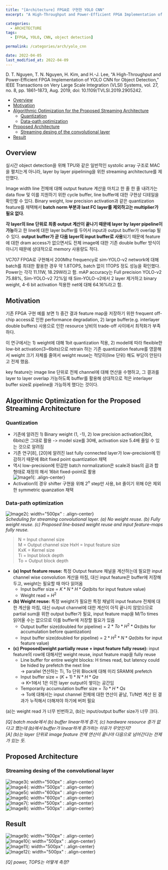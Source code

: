 ```yaml
---
title: "[Architecture] FPGA로 구현한 YOLO CNN"
excerpt: "A High-Throughput and Power-Efficient FPGA Implementation of YOLO CNN for Object Detection"

categories:
  - ARCHITECTURE
tags:
  - [FPGA, YOLO, CNN, object detection]

permalink: /categories/arch/yolo_cnn

date: 2022-04-05
last_modified_at: 2022-04-09
---
```

D. T. Nguyen, T. N. Nguyen, H. Kim, and H.-J. Lee, “A High-Throughput and Power-Efficient FPGA Implementation of YOLO CNN for Object Detection,” IEEE Transactions on Very Large Scale Integration (VLSI) Systems, vol. 27, no. 8, pp. 1861–1873, Aug. 2019, doi: 10.1109/TVLSI.2019.2905242.

- [Overview](#overview)
- [Motivation](#motivation)
- [Algorithmic Optimization for the Proposed Streaming Architecture](#algorithmic-optimization-for-the-proposed-streaming-architecture)
  - [Quantization](#quantization)
  - [Data-path optimization](#data-path-optimization)
- [Proposed Architecture](#proposed-architecture)
  - [Streaming desing of the convolutional layer](#streaming-desing-of-the-convolutional-layer)
- [Result](#result)

## Overview
실시간 object detection을 위해 TPU와 같은 일반적인 systolic array 구조로 MAC을 펼치는게 아니라, layer by layer pipelining을 위한 streaming architecture를 제안했다.

Image width line 전체에 대해 output feature 계산을 마치고 한 줄 한 줄 내려가는 data flow 및 이를 지원하기 위한 cycle buffer, line buffer에 대한 구현상 디테일을 확인할 수 있다.
Binary weight, low precision activation과 같은 quantization feature를 채택해서 **batch norm 부분과 last FC layer를 제외하고는 multiplier가 필요 없다**.

**각 layer의 line 단위로 최종 output 계산이 끝나기 때문에 layer by layer pipeline이 가능**하고 한 line에 대한 layer buffer를 두어서 input과 output buffer가 overlap 될 수 있다.
**output buffer가 곧 다음 layer의 input buffer로 사용**되기 때문에 feature에 대한 dram access가 없으면서도 전체 image에 대한 기존 double buffer 방식이 아니기 때문에 상대적으로 memory 사용량도 적다.

VC707 FPGA로 구현해서 200Mhz frequency로  sim-YOLO-v2 network에 대해 batch를 최대한 활용한 경우 약 1.8TOPS, batch 없이 1TOPS 정도 성능을 확인했다. Power는 각각 11.11W, 18.29W라고 함.
mAP accuracy는 Full precision YOLO-v2 75.88%, Sim-YOLO-v2 72%일 때 Sim-YOLO-v2에서 2 layer 제거하고 binary weight, 4-6 bit activation 적용한 net에 대해 64.16%라고 함.

## Motivation
기존 FPGA 구현 예를 보면 1) 중간 결과 feature map을 저장하기 위한 frequent off-chip access로 인한 performance degradation, 2) large buffer(e.g. interlayer double buffers) 사용으로 인한 resource 낭비의 trade-off 사이에서 최적화가 부족하다.

이 연구에서는 1) weight에 대해 1bit quantization 적용, 2) model에 따라 flexible한 low-bit activation(3~6bits)으로 retrain 하는 기존 quantization feature를 영끌해서 weight 크기 자체를 줄여서 weight reuse는 적당히(line 단위) 해도 부담이 안된다고 전제 했음.

key feature는 image line 단위로 전체 channel에 대해 연산을 수행하고, 그 결과를 layer to layer overlap 가능하도록 buffer를 활용해 상대적으로 적은 interlayer buffer size로 pipeline을 가능하게 했다는 것이다.

## Algorithmic Optimization for the Proposed Streaming Architecture
### Quantization
- 기존에 알려진 1) Binary weight (1, -1), 2) low precision activation(3bit, 6bits)은 그대로 활용 -> model size를 30배, activation size 5.4배 줄일 수 있는 것으로 알려짐
- 기존 연구[8], [20]에 알려진 last fully connected layer가 low-precision에 민감하기 때문에 8bit fixed point quantization 채택
- 역시 low-precision에 민감한 batch normalization은 scale과 bias의 곱과 합 형태로 재정의 해서 16bit fixed-point로 활용  
![Image1](/assets/images/yolo_cnn_vlsi_2019/duythanh-image-1.jpg){: .align-center}  
- Activation의 경우 shifter 구현을 위해 $2^n$ step만 사용, bit 줄이기 위해 0은 제외한 symmetric quanzation 채택

### Data-path optimization
![Image2](/assets/images/yolo_cnn_vlsi_2019/duythanh-image-2.png){: width="500px" : .align-center}  
*Scheduling for streaming convolutional layer. (a) No weight reuse. (b) Fully weight reuse. (c) Proposed line-based weight reuse and input feature-maps fully reuse.*  
> N = Input channel size  
> M = Output channel size
> HxH = Input feature size  
> KxK = Kernel size  
> Ti = Input block depth  
> To = Output block depth  

- **(a) Input feature reuse:** 특정 Output feature 채널을 계산하는데 필요한 input channel wise convolution 계산을 마침, 대신 input feature은 buffer에 저장해 두고, weight는 필요할 때 마다 읽어옴
  * Input buffer size = $K * N * H * Qa$(bits for input feature value)
  * Weight read = $H^2$
- **(b) Weight reuse:** 특정 weight가 필요한 특정 채널의 input feature 전체에 대한 계산을 마침, 대신 output channel에 대한 계산이 아직 끝나지 않았으므로 partial sum을 위한 output buffer가 필요, input feature map을 M/To times 읽어올 수는 없으므로 이를 buffer에 저장할 필요가 있음
  * Output buffer size(doubled for pipeline) = $2 * To * H^2 * Qs$(bits for accumulation before quantization)
  * Input buffer size(doubled for pipeline) = $2 * H^2 * N * Qa$(bits for input feature value)
- **(c) Proposed(weight partially reuse + input feature fully reuse):** input feature의 row에 대해서만 weight reuse, input feature map을 fully reuse
  * Line buffer for entire weight blocks: H times read, but latency could be hided by prefetch the next line  
  -> parallel 연산하는 Ti, To 단위 Block에 대해 미리 SRAM에 prefetch
  * Input buffer size = $(K+1) * N * H * Qa$  
  -> K+1에서 1은 이전 layer output이 쌓이는 공간임
  * Temporarily accumulation buffer size = $To * H * Qs$  
  -> To에 대해서는 input channel 전체에 대한 연산이 끝남, Ti/N번 계산 된 결과가 누적해서 더해져야 하기에 버퍼 필요

(a)는 weight read 가 너무 빈번하고, (b)는 input/output buffer size가 너무 크다.

_[Q] batch mode에서 (b) buffer linear하게 증가, (c) hardware resource 증가 없다고 했는데 (b)에서 buffer가 linear하게 증가하는 이유가 무엇인지?_  
_[A] (b)는 layer 단위로 image feature 전체 연산이 끝나야 다음으로 넘어간다는 전제가 있는 듯._

## Proposed Architecture
### Streaming desing of the convolutional layer
![Image3](/assets/images/yolo_cnn_vlsi_2019/duythanh-image-3.png){: width="500px" : .align-center}  
![Image4](/assets/images/yolo_cnn_vlsi_2019/duythanh-image-4.png){: width="500px" : .align-center}  
![Image5](/assets/images/yolo_cnn_vlsi_2019/duythanh-image-5.jpg){: width="600px" : .align-center}  
![Image6](/assets/images/yolo_cnn_vlsi_2019/duythanh-image-6.jpg){: width="600px" : .align-center}  
![Image7](/assets/images/yolo_cnn_vlsi_2019/duythanh-image-7.png){: width="500px" : .align-center}  
![Image8](/assets/images/yolo_cnn_vlsi_2019/duythanh-image-8.png){: width="500px" : .align-center}  

## Result
![Image9](/assets/images/yolo_cnn_vlsi_2019/duythanh-image-9.png){: width="500px" : .align-center}  
![Image10](/assets/images/yolo_cnn_vlsi_2019/duythanh-image-10.png){: width="500px" : .align-center}  
![Image11](/assets/images/yolo_cnn_vlsi_2019/duythanh-image-11.png){: width="500px" : .align-center}  
![Image12](/assets/images/yolo_cnn_vlsi_2019/duythanh-image-12.png){: width="500px" : .align-center}  

_[Q] power, TOPS는 어떻게 측정?_